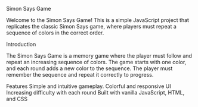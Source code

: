 Simon Says Game

Welcome to the Simon Says Game! This is a simple JavaScript project that replicates the classic Simon Says game, where players must repeat a sequence of colors in the correct order.

Introduction

The Simon Says Game is a memory game where the player must follow and repeat an increasing sequence of colors. The game starts with one color, and each round adds a new color to the sequence. The player must remember the sequence and repeat it correctly to progress.

Features
Simple and intuitive gameplay.
Colorful and responsive UI
Increasing difficulty with each round
Built with vanilla JavaScript, HTML, and CSS
